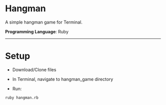 # Hangman

A simple hangman game for Terminal.

**Programming Language**: Ruby

---

# Setup

- Download/Clone files

- In Terminal, navigate to hangman_game directory

- Run:

```
ruby hangman.rb
```
